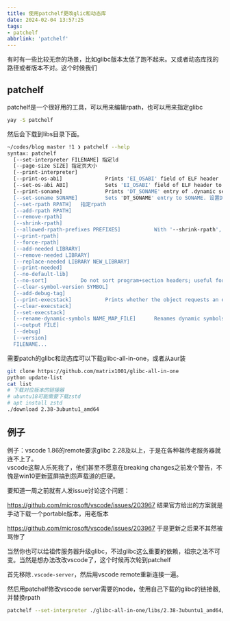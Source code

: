 ```yaml
---
title: 使用patchelf更改glic和动态库
date: 2024-02-04 13:57:25
tags:
- patchelf
abbrlink: 'patchelf'
---
```

有时有一些比较无奈的场景，比如glibc版本太低了跑不起来。又或者动态库找的路径或者版本不对。这个时候我们
<!-- more -->

## patchelf

patchelf是一个很好用的工具，可以用来编辑rpath，也可以用来指定glibc

```bash
yay -S patchelf
```

然后会下载到libs目录下面。

```bash
~/codes/blog master !1 ❯ patchelf --help                                                                                            7s
syntax: patchelf
  [--set-interpreter FILENAME] 指定ld
  [--page-size SIZE] 指定页大小
  [--print-interpreter]
  [--print-os-abi]              Prints 'EI_OSABI' field of ELF header
  [--set-os-abi ABI]            Sets 'EI_OSABI' field of ELF header to ABI.
  [--print-soname]              Prints 'DT_SONAME' entry of .dynamic section. Raises an error if DT_SONAME doesn't exist
  [--set-soname SONAME]         Sets 'DT_SONAME' entry to SONAME. 设置DT_SONAME
  [--set-rpath RPATH]   指定rpath
  [--add-rpath RPATH]
  [--remove-rpath]
  [--shrink-rpath]
  [--allowed-rpath-prefixes PREFIXES]           With '--shrink-rpath', reject rpath entries not starting with the allowed prefix
  [--print-rpath]
  [--force-rpath]
  [--add-needed LIBRARY] 
  [--remove-needed LIBRARY]
  [--replace-needed LIBRARY NEW_LIBRARY]
  [--print-needed]
  [--no-default-lib]
  [--no-sort]           Do not sort program+section headers; useful for debugging patchelf.
  [--clear-symbol-version SYMBOL]
  [--add-debug-tag]
  [--print-execstack]           Prints whether the object requests an executable stack
  [--clear-execstack]
  [--set-execstack]
  [--rename-dynamic-symbols NAME_MAP_FILE]      Renames dynamic symbols. The map file should contain two symbols (old_name new_name) per line
  [--output FILE]
  [--debug]
  [--version]
  FILENAME...
```

需要patch的glibc和动态库可以下载glibc-all-in-one，或者从aur装

```bash
git clone https://github.com/matrix1001/glibc-all-in-one
python update-list
cat list
# 下载对应版本的链接器
# ubuntu18可能需要下载zstd
# apt install zstd
./download 2.38-3ubuntu1_amd64
```





















## 例子

例子：vscode 1.86的remote要求glibc 2.28及以上，于是在各种祖传老服务器就连不上了。  
vscode这帮人乐死我了，他们甚至不愿意在breaking changes之前发个警告，不愧是win10更新蓝屏搞到怨声载道的巨硬。  

要知道一周之前就有人发issue讨论这个问题：

<https://github.com/microsoft/vscode/issues/203967> 结果官方给出的方案就是手动下载一个portable版本，用老版本

<https://github.com/microsoft/vscode/issues/203967> 于是更新之后果不其然被骂惨了

当然你也可以给祖传服务器升级glibc，不过glibc这么重要的依赖，祖宗之法不可变。当然是想办法改改vscode了，这个时候再次轮到patchelf

首先移除`.vscode-server`，然后用vscode remote重新连接一遍。

然后用patchelf修改vscode server需要的node，使用自己下载的glibc的链接器, 并替换rpath

```bash
patchelf --set-interpreter ./glibc-all-in-one/libs/2.38-3ubuntu1_amd64/ld-linux-x86-64.so.2 --set-rpath ./glibc-all-in-one/libs/2.38-3ubuntu1_amd64/:./mygcc/lib64 --force-rpath ~/.vscode-server/bin/05047486b6df5eb8d44b2ecd70ea3bdf775fd937/node
```




